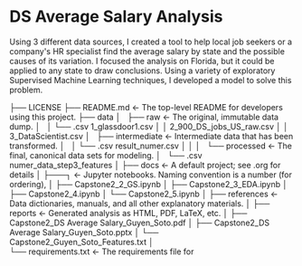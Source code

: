 DS Average Salary Analysis
===============================

Using 3 different data sources, I created a tool to help local job seekers or a company's HR specialist find the average salary by state and the possible causes of its variation. I focused the analysis on Florida, but it could be applied to any state to draw conclusions. Using a variety of exploratory Supervised Machine Learning techniques, I developed a model to solve this problem.


├── LICENSE
├── README.md          <- The top-level README for developers using this project.
├── data
│   ├── raw       	 <- The original, immutable data dump.
│   │    └── .csv		1_glassdoor1.csv
│   │				2_900_DS_jobs_US_raw.csv
│   │				3_DataScientist.csv
│   ├── intermediate     <- Intermediate data that has been transformed.
│   │    └── .csv		result_numer.csv
│   │
│   └── processed        <- The final, canonical data sets for modeling.
│       └── .csv		numer_data_step3_features
│
├── docs               <- A default  project; see .org for details
│
├───┐          		<- Jupyter notebooks. Naming convention is a number (for ordering),
│   ├── Capstone2_2_GS.ipynb
│   ├── Capstone2_3_EDA.ipynb
│   ├── Capstone2_4.ipynb
│   └── Capstone2_5.ipynb 
│
├── references          <- Data dictionaries, manuals, and all other explanatory materials.
│
├── reports             <- Generated analysis as HTML, PDF, LaTeX, etc.
│   ├── Capstone2_DS Average Salary_Guyen_Soto.pdf
│   ├── Capstone2_DS Average Salary_Guyen_Soto.pptx 
│   └──	Capstone2_Guyen_Soto_Features.txt
│                      
└── requirements.txt   <- The requirements file for 
